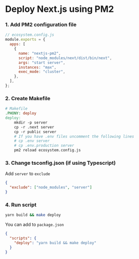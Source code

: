 # Deploy Next.js using PM2

### 1. Add PM2 configuration file

```js
// ecosystem.config.js
module.exports = {
  apps: [
    {
      name: "nextjs-pm2",
      script: "node_modules/next/dist/bin/next",
      args: "start server",
      instances: "max",
      exec_mode: "cluster",
    },
  ],
};
```

### 2. Create Makefile

```makefile
# Makefile
.PHONY: deploy
deploy:
	mkdir -p server
	cp -r .next server
	cp -r public server
	# If you have .env files uncomment the following lines
	# cp .env server
	# cp .env.production server
	pm2 reload ecosystem.config.js
```

### 3. Change tsconfig.json (if using Typescript)

Add `server` to `exclude`

```json
{
  "exclude": ["node_modules", "server"]
}
```

### 4. Run script

```bash
yarn build && make deploy
```

You can add to `package.json`

```json
{
  "scripts": {
    "deploy": "yarn build && make deploy"
  }
}
```
